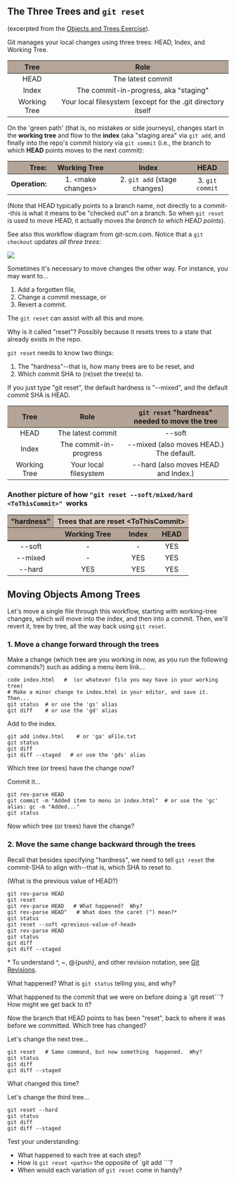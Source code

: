 ## The Three Trees and `git reset`
(excerpted from the [Objects and Trees Exercise](/objects-and-trees-exercise.md)).

Git manages your local changes using three trees: HEAD, Index, and Working Tree.

| **Tree** | **Role** |
| ---- | ---- |
| HEAD | The latest commit |
| Index | The commit-in-progress, aka "staging" |
| Working Tree | Your local filesystem (except for the .git directory itself |

On the 'green path' (that is, no mistakes or side journeys), changes start in the __working tree__ and flow to the __index__ (aka "staging area" via `git add`, and finally into the repo's commit history via `git commit` (i.e., the branch to which __HEAD__ points moves to the next commit):


| __Tree:__ | **Working Tree** | **Index** | **HEAD** |
| --: | ---- | ---- | ---- |
| __Operation:__ | 1. \<make changes\> | 2. `git add` (stage changes) | 3. `git commit`

(Note that HEAD typically points to a branch name, not directly to a commit--this is what it means to be "checked out" on a branch.  So when `git reset` is used to move HEAD, it actually moves _the branch to which HEAD points_).

See also this workflow diagram from git-scm.com.  Notice that a `git checkout` updates _all three trees_:

![](https://git-scm.com/book/en/v2/images/reset-workflow.png)

Sometimes it's necessary to move changes the other way.  For instance, you may want to...
1. Add a forgotten file,
2. Change a commit message, or
3. Revert a commit.

The `git reset` can assist with all this and more.

Why is it called "reset"?  Possibly because it resets trees to a state that already exists in the repo.

`git reset` needs to know two things:
1. The "hardness"--that is, how many trees are to be reset, and
2. Which commit SHA to (re)set the tree(s) to.

If you just type "git reset", the default hardness is "\--mixed", and the default commit SHA is HEAD.

| Tree | Role | `git reset` "hardness"<br>needed to move the tree |
| ---- | ---- | ---- |
| HEAD | The latest commit | \--soft |
| Index | The commit-in-progress | \--mixed (also moves HEAD.) The default.
| Working Tree | Your local filesystem | \--hard (also moves HEAD and Index.)


### Another picture of how `"git reset --soft/mixed/hard <ToThisCommit>"` &nbsp;works

<style>
  /* For the git-versus-github table */
  td { text-align: center; }
  tr.bb { border-bottom: 2px solid black !important; }
  .bb table { border-collapse:collapse; }
  th { background-color: #b3a497; }
  th.thcolspan { background-color: #d3c4b7; }
</style>

<!-- Github Markdown doesn't do colspan -->
<table class="bb">
<tr><th>"hardness"</th><th class="thcolspan" colspan="3">Trees that are reset &lt;ToThisCommit&gt;</th></tr>
<tr class="bb"><th></th><th>Working Tree</th><th>Index</th><th>HEAD</th></tr>
<tr><td>--soft</td><td>-</td><td>-</td><td>YES</td></tr>
<tr><td>--mixed</td><td>-</td><td>YES</td><td>YES</td></tr>
<tr><td>--hard</td><td>YES</td><td>YES</td><td>YES</td></tr>
</table>

## Moving Objects Among Trees

Let's move a single file through this workflow, starting with working-tree changes, which will move into the index, and then into a commit.  Then, we'll revert it, tree by tree, all the way back using `git reset`.

### 1. Move a change forward through the trees

Make a change (which tree are you working in now, as you run the following commands?) such as adding a menu item link...
```
code index.html   #  (or whatever file you may have in your working tree)
# Make a minor change to index.html in your editor, and save it. Then...
git status  # or use the 'gs' alias
git diff    # or use the 'gd' alias
```

Add to the index.
```
git add index.html    # or 'ga' aFile.txt
git status
git diff
git diff --staged   # or use the 'gds' alias
```

Which tree (or trees) have the change now?

Commit it...
```
git rev-parse HEAD
git commit -m "Added item to menu in index.html"  # or use the 'gc' alias: gc -m "Added..."
git status
```

Now which tree (or trees) have the change?

### 2. Move the same change backward through the trees

Recall that besides specifying "hardness", we need to tell `git reset` the commit-SHA to align with--that is, which SHA to reset to.

(What is the previous value of HEAD?)
```
git rev-parse HEAD
git reset
git rev-parse HEAD   # What happened?  Why?
git rev-parse HEAD^   # What does the caret (^) mean?*
git status
git reset --soft <previous-value-of-head>
git rev-parse HEAD
git status
git diff
git diff --staged
```

\* To understand ^, ~, @{push}, and other revision notation, see [Git Revisions](https://git-scm.com/docs/revisions).

What happened?  What is `git status` telling you, and why?

What happened to the commit that we were on before doing a `git reset```?  How might we get back to it?

Now the branch that HEAD points to has been "reset", back to where it was before we committed.  Which tree has changed?

Let's change the next tree...
```
git reset   # Same command, but now something  happened.  Why?
git status
git diff
git diff --staged
```

What changed this time?

Let's change the third tree...
```
git reset --hard
git status
git diff
git diff --staged
```

Test your understanding:
- What happened to each tree at each step?
- How is `git reset <paths>` the opposite of `git add <paths>```?
- When would each variation of `git reset` come in handy?
